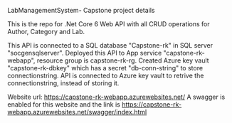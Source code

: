LabManagementSystem- Capstone project details

This is the repo for .Net Core 6 Web API with all CRUD operations for Author, Category and Lab.

This API is connected to a SQL database "Capstone-rk" in SQL server "socgensqlserver".
Deployed this API to App service "capstone-rk-webapp", resource group is capstone-rk-rg.
Created Azure key vault "capstone-rk-dbkey" which has a secret "db-conn-string" to store connectionstring.
API is connected to Azure key vault to retrive the connectionstring, instead of storing it.

Website url: https://capstone-rk-webapp.azurewebsites.net/
A swagger is enabled for this website and the link is https://capstone-rk-webapp.azurewebsites.net/swagger/index.html

